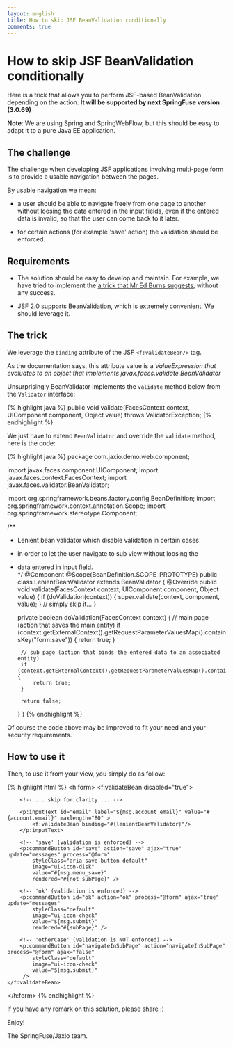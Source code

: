 ```yaml
---
layout: english
title: How to skip JSF BeanValidation conditionally
comments: true
---
```



# How to skip JSF BeanValidation conditionally 

Here is a trick that allows you to perform JSF-based BeanValidation depending on the action. __It will be supported by next SpringFuse version (3.0.69)__

__Note__: We are using Spring and SpringWebFlow, but this should be easy to adapt it to a pure Java EE application.


## The challenge

The challenge when developing JSF applications involving multi-page form is to provide a usable navigation between the pages.

By usable navigation we mean:

* a user should be able to navigate freely from one page to another without loosing the data entered in the input fields, even if the entered data is invalid, so that the user can come back to it later.

* for certain actions (for example 'save' action) the validation should be enforced.

## Requirements

* The solution should be easy to develop and maintain. For example, we have tried to implement the <a href="http://www.coderanch.com/t/481100/JSF/java/Saving-form-without-validation"> a trick that Mr Ed Burns suggests</a>, without any success.

* JSF 2.0 supports BeanValidation, which is extremely convenient. We should leverage it.

## The trick

We leverage the `binding` attribute of the JSF `<f:validateBean/>` tag.

As the documentation says, this attribute value is a <cite>ValueExpression that evaluates to an object that implements javax.faces.validate.BeanValidator</cite>

Unsurprisingly BeanValidator implements the `validate` method below from the `Validator` interface: 

{% highlight java %}
    public void validate(FacesContext context,
                         UIComponent component,
                         Object value) throws ValidatorException;
{% endhighlight %}

We just have to extend `BeanValidator` and override the `validate` method, here is the code:

{% highlight java %}
package com.jaxio.demo.web.component;

import javax.faces.component.UIComponent;
import javax.faces.context.FacesContext;
import javax.faces.validator.BeanValidator;

import org.springframework.beans.factory.config.BeanDefinition;
import org.springframework.context.annotation.Scope;
import org.springframework.stereotype.Component;

/**
 * Lenient bean validator which disable validation in certain cases 
 * in order to let the user navigate to sub view without loosing the 
 * data entered in input field.  
 */
@Component
@Scope(BeanDefinition.SCOPE_PROTOTYPE)
public class LenientBeanValidator extends BeanValidator {
    @Override
    public void validate(FacesContext context, UIComponent component, Object value) {
        if (doValidation(context)) {
            super.validate(context, component, value);
        }
        // simply skip it...
    }

    private boolean doValidation(FacesContext context) {
        // main page (action that saves the main entity) 
        if (context.getExternalContext().getRequestParameterValuesMap().containsKey("form:save")) {
            return true;
        }

        // sub page (action that binds the entered data to an associated entity)
        if (context.getExternalContext().getRequestParameterValuesMap().containsKey("form:ok")) {
            return true;
        }

        return false;
    }
}
{% endhighlight %}
 
Of course the code above may be improved to fit your need and your security requirements.

## How to use it

Then, to use it from your view, you simply do as follow:

{% highlight html %}
  <h:form>
  	<f:validateBean disabled="true"> 
  	
    	<!-- ... skip for clarity ... -->
    	
		<p:inputText id="email" label="${msg.account_email}" value="#{account.email}" maxlength="80" >
    		<f:validateBean binding="#{lenientBeanValidator}"/>
    	</p:inputText>
    
        <!-- 'save' (validation is enforced) -->
		<p:commandButton id="save" action="save" ajax="true" update="messages" process="@form"
			styleClass="aria-save-button default"
			image="ui-icon-disk"
			value="#{msg.menu_save}"
			rendered="#{not subPage}" />

        <!-- 'ok' (validation is enforced) -->
   		<p:commandButton id="ok" action="ok" process="@form" ajax="true" update="messages" 
   			styleClass="default"
   			image="ui-icon-check"
   			value="${msg.submit}"
   			rendered="#{subPage}" />    

        <!-- 'otherCase' (validation is NOT enforced) -->
   		<p:commandButton id="navigateInSubPage" action="navigateInSubPage" process="@form" ajax="false" 
   			styleClass="default"
   			image="ui-icon-check"
   			value="${msg.submit}"
   		 />    
  	</f:validateBean>
  </h:form>
{% endhighlight %}

If you have any remark on this solution, please share :)

Enjoy!

The SpringFuse/Jaxio team.